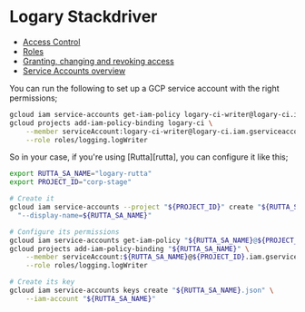 # Logary Stackdriver


 - [Access Control][access-control]
 - [Roles][roles]
 - [Granting, changing and revoking access][policies]
 - [Service Accounts overview][sa-o]

You can run the following to set up a GCP service account with the right permissions;

```bash
gcloud iam service-accounts get-iam-policy logary-ci-writer@logary-ci.iam.gserviceaccount.com
gcloud projects add-iam-policy-binding logary-ci \
    --member serviceAccount:logary-ci-writer@logary-ci.iam.gserviceaccount.com \
    --role roles/logging.logWriter
```

So in your case, if you're using [Rutta][rutta], you can configure it like this;

```bash
export RUTTA_SA_NAME="logary-rutta"
export PROJECT_ID="corp-stage"

# Create it
gcloud iam service-accounts --project "${PROJECT_ID}" create "${RUTTA_SA_NAME}" \
  "--display-name=${RUTTA_SA_NAME}"

# Configure its permissions
gcloud iam service-accounts get-iam-policy "${RUTTA_SA_NAME}@${PROJECT_ID}.iam.gserviceaccount.com"
gcloud projects add-iam-policy-binding "${RUTTA_SA_NAME}" \
    --member serviceAccount:${RUTTA_SA_NAME}@${PROJECT_ID}.iam.gserviceaccount.com \
    --role roles/logging.logWriter

# Create its key
gcloud iam service-accounts keys create "${RUTTA_SA_NAME}.json" \
    --iam-account "${RUTTA_SA_NAME}"
```

 [access-control]: https://cloud.google.com/logging/docs/access-control
 [roles]: https://cloud.google.com/iam/docs/granting-roles-to-service-accounts
 [policies]: https://cloud.google.com/iam/docs/granting-changing-revoking-access
 [sa-o]: https://cloud.google.com/iam/docs/understanding-service-accounts
